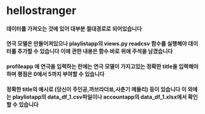 # hellostranger

#### 데이터를 가져오는 것에 있어 대부분 절대경로로 되어있습니다

#### 연극 모델은 만들어져있으나 playlistapp의 views.py readcsv 함수를 실행해야 데이터를 추가할 수 있습니다 이에 관한 내용은 함수 바로 위에 주석을 남겼습니다

#### profileapp 에 연극을 입력하는 란에는 연극 모델이 가지고있는 정확한 title을 입력해야 하며 평점은 0에서 5까지 부여할 수 있습니다 
#### 정확한 title의 예시로 (당신이 주인공,까브라더쑈,사춘기 메들리) 등이 있습니다 이 외에는 playlistapp의 data_df_1.csv파일이나 accountapp의 data_df_1.xlsx에서 확인할 수 있습니다
